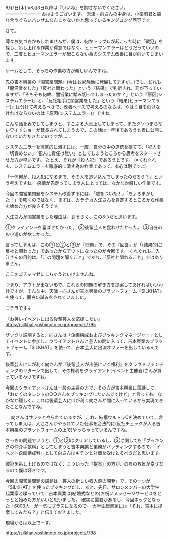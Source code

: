 8月1日(木) ※8月3日以降は『いいね』を押さないでください。
━━━━━━━━
おはようございます。
天津・向さんの中身は、小栗旬君と競り合うぐらいハンサムなんじゃないかと思っているキングコング西野です。

さて。

薄々お気づきかもしれませんが、僕は、何かトラブルが起こった時に「戦犯」を探し、吊し上げる作業が得意ではなく、ヒューマンエラーはどうだっていいので、二度とヒューマンエラーが起こらない為のシステム改善に目が向いてしまいます。

ゲームとして、そっちの作業の方が楽しいんですね。

先の吉本興業の『闇営業問題』(今はお家騒動に発展してますが…)でも、どれも「闇営業をした」「反社と関わった」という『結果』で判断され、罰が下っていますが、「そもそも何故、闇営業に踏み切ってしまったのか？」という『原因(システムエラー)』と、「反社相手に闇営業をした」という『結果(ヒューマンエラー)』は分けて考えるべきで、改善ベースで考えるのならば、やはり目を向けなければならないのは『原因(システムエラー)』ですね。

こんな話を表でしてしまうと、すこぶる大炎上してしまって、またクソつまらないワイドショーが延長されてしまうので、この話は一年後であろうと表に公開しないでいただきたいのですが……

システムエラーを徹底的に潰すには、一度、自分の中の道徳を捨てて、「犯人を一切責めない」「犯人に責任は無い」としてしまうところから思考をスタートさせた方が早いです。
たとえ、それが『殺人犯』であろうとです。
(※くれぐれも、システムエラーを徹底的に潰す為の作業であって、本心は別ですよ)

「一体何が、殺人犯になるまで、その人を追い込んでしまったのだろう？」という考えですね。
感情が先走ってしまう人にとっては、なかなか厳しい作業です。

今回の闇営業問題をシステム改善するには、「嘘をついた！」「ちょろまかした！」を叩くのではなく、まずは、カラテカ入江さんを肯定するところから作業を始めた方が良さそうです。

入江さんが闇営業をした理由は、おそらく、この3つだと思います。

①クライアントを喜ばせたかった。
②後輩芸人を食わせたかった。
③自分のお小遣いが欲しかった。

言ってしまえば、この①と②と③が『問題』で、その『回答』が「(結果的に)反社と関わった」であったからアウトになったのが今回です。
くれぐれも、入江さんの目的は、「この問題を解くこと」であり、「反社と関わること」ではありません。

ここをゴチャマゼにしちゃうといけませんね。

つまり、アウトが出ない形で、これらの問題の解き方を提案してあげればいいわけですが、そんな中、天津・向さんが吉本興業のプラットフォーム『SILKHAT』を使って、面白い試みをされていました。

コチラです↓

『お笑いイベントに出る後輩芸人を応援したい』
https://silkhat.yoshimoto.co.jp/projects/795

ザックリ説明すると、向さんは「企画構成およびブッキングマネージャー」としてイベントに参加し、クライアントさんと芸人の間に入って、吉本興業のプラットフォーム『SILKHAT』を使って、吉本芸人に出演オファーを出しているんです。

後輩芸人に口が利く向さんが『後輩芸人が出張にいく権利』をクラウドファンディングのリターンで出して、その権利をクライアント(イベント主催者)さんが買っているわけですね。

今回のクライアントさんは一般の主婦の方で、その方が吉本興業に電話して、「おたくのタレントの○○さんをブッキングしたいんですけど」と言っても、なかなか難しく、これは後輩芸人に口が利く向さんが間に入っているから実現できたことなんですね。

　
向さんはサラッとやられていますが、これ、結構ウルトラCを決めていて、言ってしまえば、入江さんがやられていた仕事を合法的に(反社チェックが入る吉本興業のプラットフォームの上で)やっちゃっているんですね。

さっきの問題でいうと、①と②はクリアしているし、③に関しても「ブッキングの仲介手数料」としてしまうと吉本興業と業務がバッティングするので、「イベント企画構成料」として向さんはキチンと対価を受けとるべきだと思います。

戦犯を吊し上げるのではなく、こういった『提案』の方が、のちのち皆が幸せなるので僕は好きです。

今回の闇営業問題の課題は「芸人の新しい収入源の開発」で、その一つが『SILKHAT』を使ったブッキングだし、あと、先日、サロンメンバーの大学生起業家と喋っていて、吉本興業は(結婚式などの)お祝いメッセージサービスをとっとと始めた方がいいと思いました。
確実に需要があるし、今回ネックとなった「6000人」が一気にプラスになるので。
大学生起業家には「それ、吉本に提案してみたら？」と伝えておきました。

現場からは以上でーす。

https://silkhat.yoshimoto.co.jp/projects/798
